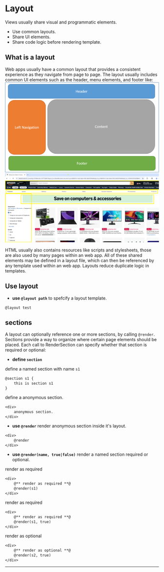 # Layout

Views usually share visual and programmatic elements.

- Use common layouts.
- Share UI elements.
- Share code logic before rendering template.

## What is a layout

Web apps usually have a common layout that provides a consistent experience as they navigate from page to page. The layout usually includes common UI elements such as the header, menu elements, and footer like:
<img src="./images/layout.png">
<img src="./images/layout_ex.png" width="1458">

HTML usually also contains resources like scripts and stylesheets, those are also used by many pages within an web app. All of these shared elements may be defined in a layout file, which can then be referenced by any template used within an web app. Layouts reduce duplicate logic in templates. 

## Use layout

- **use `@layout path`** to spefcify a layout template. 
```
@layout test
```

## sections
A layout can optionally reference one or more sections, by calling `@render`. Sections provide a way to organize where certain page elements should be placed. Each call to RenderSection can specify whether that section is required or optional:
- **define `section`** 

define a named section with name `s1`
```
@section s1 {
    this is section s1
}
```

define a anonymous section.
```
<div>
    anonymous section.
</div>
```

- **use `@render`** render anonymous section inside it's layout. 
```
<div>
    @render
</div>
```

- **use `@render(name, true|false)`** render a named section required or optional.

render as required
```
<div>
    @** render as required **@
    @render(s1)
</div>
```

render as required
```
<div>
    @** render as required **@
    @render(s1, true)
</div>
```

render as optional
```
<div>
    @** render as optional **@
    @render(s2, true)
</div>
```


---
###